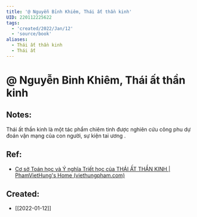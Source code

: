 ```yaml
---
title: '@ Nguyễn Bỉnh Khiêm, Thái ất thần kinh'
UID: 220112225622
tags:
  - 'created/2022/Jan/12'
  - 'source/book'
aliases:
  - Thái ất thần kinh
  - Thái ất
---
```

# @ Nguyễn Bỉnh Khiêm, Thái ất thần kinh

## Notes:
Thái ất thần kinh là một tác phẩm chiêm tinh được nghiên cứu công phu dự đoán vận mạng của con người, sự kiện tai ương .

## Ref:
- [Cơ sở Toán học và Ý nghĩa Triết học của THÁI ẤT THẦN KINH | PhamVietHung's Home (viethungpham.com)](https://viethungpham.com/2020/08/04/co-so-toan-hoc-va-y-nghia-triet-hoc-cua-thai-at-than-kinh/)

## Created:
- [[2022-01-12]]
